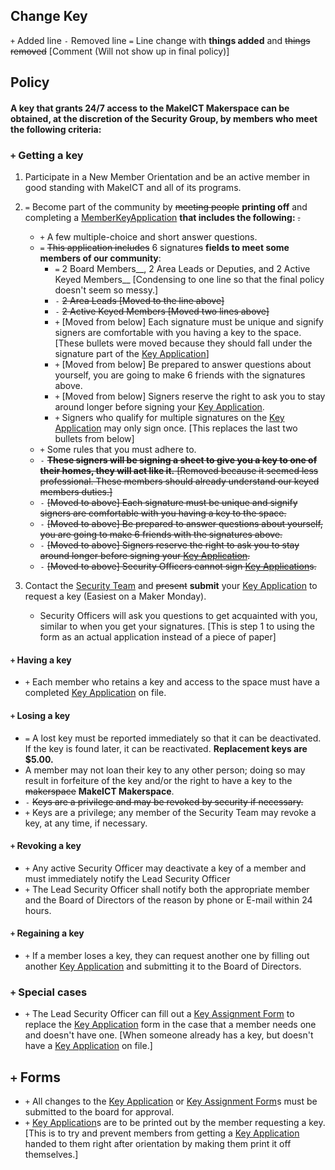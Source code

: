 ## Change Key
`+` Added line
`-` Removed line
`=` Line change with __things added__ and ~~things removed~~
[Comment (Will not show up in final policy)]

## Policy

#### A key that grants 24/7 access to the MakeICT Makerspace can be obtained, at the discretion of the Security Group, by members who meet the following criteria:

### `+` Getting a key
1. Participate in a New Member Orientation and be an active member in good standing with MakeICT and all of its programs.
2. `=` Become part of the community by ~~meeting people~~ __printing off__ and completing a [MemberKeyApplication](http://makeict.org/wiki/Template:MemberKeyApplication) __that includes the following:__ ~~.~~
	* `+` A few multiple-choice and short answer questions.
    * `=` ~~This application includes~~ 6 signature~~s~~ __fields to meet some members of our community__:
        * `=` 2 Board Members__, 2 Area Leads or Deputies, and 2 Active Keyed Members__ [Condensing to one line so that the final policy doesn't seem so messy.]
        * `-` ~~2 Area Leads [Moved to the line above]~~
        * `-` ~~2 Active Keyed Members [Moved two lines above]~~
	    * `+` [Moved from below] Each signature must be unique and signify signers are comfortable with you having a key to the space. [These bullets were moved because they should fall under the signature part of the [Key Application](https://drive.google.com/a/makeict.org/file/d/0BzgGWgLj8XOXSDl6eVdoZUc1dWc/view?usp=sharing)]
	    * `+` [Moved from below] Be prepared to answer questions about yourself, you are going to make 6 friends with the signatures above.
	    * `+` [Moved from below] Signers reserve the right to ask you to stay around longer before signing your [Key Application](https://drive.google.com/a/makeict.org/file/d/0BzgGWgLj8XOXSDl6eVdoZUc1dWc/view?usp=sharing).
        * `+` Signers who qualify for multiple signatures on the [Key Application](https://drive.google.com/a/makeict.org/file/d/0BzgGWgLj8XOXSDl6eVdoZUc1dWc/view?usp=sharing) may only sign once. [This replaces the last two bullets from below]
    * `+` Some rules that you must adhere to.
    * `-` ~~__These signers will be signing a sheet to give you a key to one of their homes, they will act like it.__ [Removed because it seemed less professional. These members should already understand our keyed members duties.]~~
    * `-` ~~[Moved to above] Each signature must be unique and signify signers are comfortable with you having a key to the space.~~
    * `-` ~~[Moved to above] Be prepared to answer questions about yourself, you are going to make 6 friends with the signatures above.~~
    * `-` ~~[Moved to above] Signers reserve the right to ask you to stay around longer before signing your [Key Application](https://drive.google.com/a/makeict.org/file/d/0BzgGWgLj8XOXSDl6eVdoZUc1dWc/view?usp=sharing).~~
    * `-` ~~[Moved to above] Security Officers cannot sign [Key Application](https://drive.google.com/a/makeict.org/file/d/0BzgGWgLj8XOXSDl6eVdoZUc1dWc/view?usp=sharing)s.~~

3. Contact the [Security Team](http://makeict.org/wiki/Security_Team) and ~~present~~ __submit__ your [Key Application](https://drive.google.com/a/makeict.org/file/d/0BzgGWgLj8XOXSDl6eVdoZUc1dWc/view?usp=sharing) to request a key (Easiest on a Maker Monday).
    * Security Officers will ask you questions to get acquainted with you, similar to when you get your signatures. [This is step 1 to using the form as an actual application instead of a piece of paper]

#### `+` Having a key
* `+` Each member who retains a key and access to the space must have a completed [Key Application](https://drive.google.com/a/makeict.org/file/d/0BzgGWgLj8XOXSDl6eVdoZUc1dWc/view?usp=sharing) on file.

#### `+` Losing a key
* `=` A lost key must be reported immediately so that it can be deactivated. If the key is found later, it can be reactivated. __Replacement keys are $5.00.__
* A member may not loan their key to any other person; doing so may result in forfeiture of the key and/or the right to have a key to the ~~makerspace~~ __MakeICT Makerspace__.
* `-` ~~Keys are a privilege and may be revoked by security if necessary.~~
* `+` Keys are a privilege; any member of the Security Team may revoke a key, at any time, if necessary.

#### `+` Revoking a key
* `+` Any active Security Officer may deactivate a key of a member and must immediately notify the Lead Security Officer
* `+` The Lead Security Officer shall notify both the appropriate member and the Board of Directors of the reason by phone or E-mail within 24 hours.

#### `+` Regaining a key
* `+` If a member loses a key, they can request another one by filling out another [Key Application](https://drive.google.com/a/makeict.org/file/d/0BzgGWgLj8XOXSDl6eVdoZUc1dWc/view?usp=sharing) and submitting it to the Board of Directors. 

### `+` Special cases
* `+` The Lead Security Officer can fill out a [Key Assignment Form](https://drive.google.com/a/makeict.org/file/d/0BzgGWgLj8XOXMnZuRzdLQS1qbGs/view?usp=sharing) to replace the [Key Application](https://drive.google.com/a/makeict.org/file/d/0BzgGWgLj8XOXSDl6eVdoZUc1dWc/view?usp=sharing) form in the case that a member needs one and doesn't have one. [When someone already has a key, but doesn't have a [Key Application](https://drive.google.com/a/makeict.org/file/d/0BzgGWgLj8XOXSDl6eVdoZUc1dWc/view?usp=sharing) on file.]

## `+` Forms
* `+` All changes to the [Key Application](https://drive.google.com/a/makeict.org/file/d/0BzgGWgLj8XOXSDl6eVdoZUc1dWc/view?usp=sharing) or [Key Assignment Form](https://drive.google.com/a/makeict.org/file/d/0BzgGWgLj8XOXMnZuRzdLQS1qbGs/view?usp=sharing)s must be submitted to the board for approval.
* `+` [Key Application](https://drive.google.com/a/makeict.org/file/d/0BzgGWgLj8XOXSDl6eVdoZUc1dWc/view?usp=sharing)s are to be printed out by the member requesting a key. [This is to try and prevent members from getting a [Key Application](https://drive.google.com/a/makeict.org/file/d/0BzgGWgLj8XOXSDl6eVdoZUc1dWc/view?usp=sharing) handed to them right after orientation by making them print it off themselves.]
